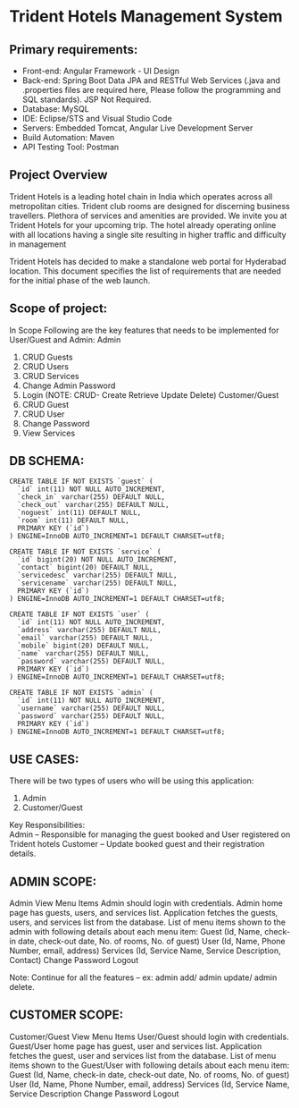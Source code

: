 # Trident Hotels Management System

## Primary requirements:

- Front-end: Angular Framework - UI Design
- Back-end: Spring Boot Data JPA and RESTful Web Services (.java and .properties files are required here, Please follow the programming and SQL standards). JSP Not Required.
- Database: MySQL
- IDE: Eclipse/STS and Visual Studio Code
- Servers: Embedded Tomcat, Angular Live Development Server
- Build Automation: Maven
- API Testing Tool: Postman

## Project Overview

Trident Hotels is a leading hotel chain in India which operates across all metropolitan cities. Trident club rooms are designed for discerning business travellers. Plethora of services and amenities are provided. We invite you at Trident Hotels for your upcoming trip. The hotel already operating online with all locations having a single site resulting in higher traffic and difficulty in management 

Trident Hotels has decided to make a standalone web portal for Hyderabad location. This document specifies the list of requirements that are needed for the initial phase of the web launch. 

## Scope of project:

In Scope 
Following are the key features that needs to be implemented for User/Guest and Admin: 
Admin 
1.	CRUD Guests 
2.	CRUD Users 
3. 	CRUD Services 
4. 	Change Admin Password 
5. 	Login 
(NOTE: CRUD- Create Retrieve Update Delete) 
Customer/Guest 
1.	CRUD Guest 
2.	CRUD User 
3.	Change Password 
4.	View Services 

## DB SCHEMA: 

```
CREATE TABLE IF NOT EXISTS `guest` (
  `id` int(11) NOT NULL AUTO_INCREMENT,
  `check_in` varchar(255) DEFAULT NULL,
  `check_out` varchar(255) DEFAULT NULL,
  `noguest` int(11) DEFAULT NULL,
  `room` int(11) DEFAULT NULL,
  PRIMARY KEY (`id`)
) ENGINE=InnoDB AUTO_INCREMENT=1 DEFAULT CHARSET=utf8;

CREATE TABLE IF NOT EXISTS `service` (
  `id` bigint(20) NOT NULL AUTO_INCREMENT,
  `contact` bigint(20) DEFAULT NULL,
  `servicedesc` varchar(255) DEFAULT NULL,
  `servicename` varchar(255) DEFAULT NULL,
  PRIMARY KEY (`id`)
) ENGINE=InnoDB AUTO_INCREMENT=1 DEFAULT CHARSET=utf8;

CREATE TABLE IF NOT EXISTS `user` (
  `id` int(11) NOT NULL AUTO_INCREMENT,
  `address` varchar(255) DEFAULT NULL,
  `email` varchar(255) DEFAULT NULL,
  `mobile` bigint(20) DEFAULT NULL,
  `name` varchar(255) DEFAULT NULL,
  `password` varchar(255) DEFAULT NULL,
  PRIMARY KEY (`id`)
) ENGINE=InnoDB AUTO_INCREMENT=1 DEFAULT CHARSET=utf8;

CREATE TABLE IF NOT EXISTS `admin` (
  `id` int(11) NOT NULL AUTO_INCREMENT,
  `username` varchar(255) DEFAULT NULL,
  `password` varchar(255) DEFAULT NULL,
  PRIMARY KEY (`id`)
) ENGINE=InnoDB AUTO_INCREMENT=1 DEFAULT CHARSET=utf8;
```

## USE CASES:

There will be two types of users who will be using this application: 
1.	Admin 
2.	Customer/Guest 

Key Responsibilities:  
Admin – Responsible for managing the guest booked and User registered on Trident hotels 
Customer – Update booked guest and their registration details.  

## ADMIN SCOPE:

Admin View Menu Items 
Admin should login with credentials. 
Admin home page has guests, users, and services list. Application fetches the guests, users, and services list from the database. 
List of menu items shown to the admin with following details about each menu item: 
Guest (Id, Name, check-in date, check-out date, No. of rooms, No. of guest) 
User (Id, Name, Phone Number, email, address) 
Services (Id, Service Name, Service Description, Contact) 
Change Password 
Logout 

Note: Continue for all the features – ex: admin add/ admin update/ admin delete. 

## CUSTOMER SCOPE:

Customer/Guest View Menu Items 
User/Guest should login with credentials. 
Guest/User home page has guest, user and services list. Application fetches the guest, user and services list from the database. 
List of menu items shown to the Guest/User with following details about each menu item: 
Guest (Id, Name, check-in date, check-out date, No. of rooms, No. of guest) 
User (Id, Name, Phone Number, email, address) 
Services (Id, Service Name, Service Description 
Change Password 
Logout 
